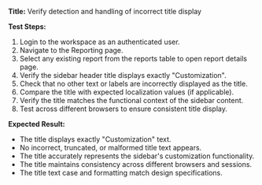 **Title:** Verify detection and handling of incorrect title display

**Test Steps:**
1. Login to the workspace as an authenticated user.
2. Navigate to the Reporting page.
3. Select any existing report from the reports table to open report details page.
4. Verify the sidebar header title displays exactly "Customization".
5. Check that no other text or labels are incorrectly displayed as the title.
6. Compare the title with expected localization values (if applicable).
7. Verify the title matches the functional context of the sidebar content.
8. Test across different browsers to ensure consistent title display.

**Expected Result:**
* The title displays exactly "Customization" text.
* No incorrect, truncated, or malformed title text appears.
* The title accurately represents the sidebar's customization functionality.
* The title maintains consistency across different browsers and sessions.
* The title text case and formatting match design specifications.